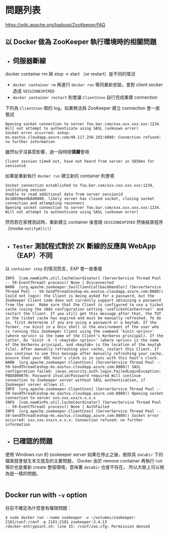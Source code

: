問題列表
=======

https://wiki.apache.org/hadoop/ZooKeeper/FAQ


以 Docker 做為 ZooKeeper 執行環境時的相關問題
-------------------------------------------


- ## 伺服器斷線

docker container rm 與 stop -> start （or restart）是不同的情況

  - `docker container rm` 再進行 `docker run` 等同重新安裝，會對 client socker 造成 `SESSIONEXPIRED`
  - `docker container restart` 則會讓 `ClientCnxn` 自行完成重建 connection

	
下列為 `ClientCnxn` 噴的 log，如果無法與 ZooKeeper 建立 connection 會一直嘗試

```
Opening socket connection to server foo.bar.com/xxx.xxx.xxx.xxx:1234. Will not attempt to authenticate using SASL (unknown error) 
Socket error occurred: eshop-ms.eastus.cloudapp.azure.com/40.117.250.192:8080: Connection refused: no further information 
```

雖然似乎沒甚麼影響，過一段時間**偶爾**會噴

```
Client session timed out, have not heard from server in 5856ms for sessionid
```


如果是重新執行 `docker run` 建立新的 container 則會噴

```
Socket connection established to foo.bar.com/xxx.xxx.xxx.xxx:1234, initiating session 
Unable to read additional data from server sessionid 0x10039eedb8d0000, likely server has closed socket, closing socket connection and attempting reconnect 
Opening socket connection to server foo.bar.com/xxx.xxx.xxx.xxx:1234. Will not attempt to authenticate using SASL (unknown error) 
```

然而若在家裡測試時，重新建立 container 後會跳 `SESSIONEXPIRED` 然後結束程序（invoke `notifyAll()`）


- ## `Tester` 測試程式對於 ZK 斷線的反應與 WebApp（EAP）不同

以 `container stop` 的情況而言，EAP 會一直重複

```
INFO  [com.newKinPo.util.CacheCoordinator] (ServerService Thread Pool -- 59-EventThread) process() None | Disconnected
WARN  [org.apache.zookeeper.SaslClientCallbackHandler] (ServerService Thread Pool -- 59-SendThread(eshop-ms.eastus.cloudapp.azure.com:8080)) Could not login: the Client is being asked for a password, but the ZooKeeper Client code does not currently support obtaining a password from the user. Make sure that the Client is configured to use a ticket cache (using the JAAS configuration setting 'useTicketCache=true)' and restart the Client. If you still get this message after that, the TGT in the ticket cache has expired and must be manually refreshed. To do so, first determine if you are using a password or a keytab. If the former, run kinit in a Unix shell in the environment of the user who is running this Zookeeper Client using the command 'kinit <princ>' (where <princ> is the name of the Client's Kerberos principal). If the latter, do 'kinit -k -t <keytab> <princ>' (where <princ> is the name of the Kerberos principal, and <keytab> is the location of the keytab file). After manually refreshing your cache, restart this Client. If you continue to see this message after manually refreshing your cache, ensure that your KDC host's clock is in sync with this host's clock.
WARN  [org.apache.zookeeper.ClientCnxn] (ServerService Thread Pool -- 59-SendThread(eshop-ms.eastus.cloudapp.azure.com:8080)) SASL configuration failed: javax.security.auth.login.FailedLoginException: PBOX000070: Password invalid/Password required Will continue connection to Zookeeper server without SASL authentication, if Zookeeper server allows it.
INFO  [org.apache.zookeeper.ClientCnxn] (ServerService Thread Pool -- 59-SendThread(eshop-ms.eastus.cloudapp.azure.com:8080)) Opening socket connection to server xxx.xxx.xxx/x.x.x.x
INFO  [com.newKinPo.util.CacheCoordinator] (ServerService Thread Pool -- 59-EventThread) process() None | AuthFailed
INFO  [org.apache.zookeeper.ClientCnxn] (ServerService Thread Pool -- 59-SendThread(eshop-ms.eastus.cloudapp.azure.com:8080)) Socket error occurred: xxx.xxx.xxx/x.x.x.x: Connection refused: no further information
```


- ## 已確認的問題

使用 Windows run 的 zookeeper server 如果在停止之後，刪除其 `dataDir` 下的檔案就會發生本文提及的主要問題，
Docker 由於 remove container 再執行 run 等於也是重新 create 整個環境，意味著 `dataDir` 也會不存在，
所以大致上可以視為是一樣的問題。
<br/><br/>


Docker run with `-v` option
---------------------------

目前不確定為什麼會有權限問題：


```console
$ sudo docker run --name zookeeper -v ~/volumes/zookeeper-2181/conf:/conf -p 2181:2181 zookeeper:3.4.13
/docker-entrypoint.sh: line 15: /conf/zoo.cfg: Permission denied
```

